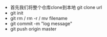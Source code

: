 - 首先我们将整个仓库clone到本地 git clone url
- git init
- git rm / rm -r / mv filename
- git commit -m "log message"
- git push origin master